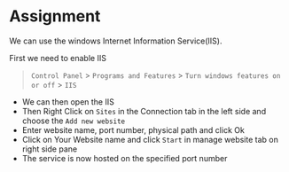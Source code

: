 # Assignment

We can use the windows Internet Information Service(IIS).

First we need to enable IIS 
> `Control Panel` > `Programs and Features` > `Turn windows features on or off` > `IIS`

- We can then open the IIS
- Then Right Click on `Sites` in the Connection tab in the left side and choose the `Add new website`
- Enter website name, port number, physical path and click Ok
- Click on Your Website name and click `Start` in manage website tab on right side pane 
- The service is now hosted on the specified port number
